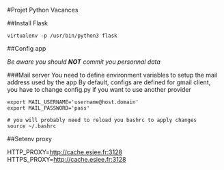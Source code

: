 #Projet Python Vacances

##Install Flask

`virtualenv -p /usr/bin/python3 flask`


##Config app

_Be aware you should **NOT** commit you personnal data_

###Mail server
You need to define environment variables to setup the mail address used by the app
By default, configs are defined for gmail client, you have to change config.py if you want to use another provider
```shell
export MAIL_USERNAME='username@host.domain'
export MAIL_PASSWORD='pass'

# you will probably need to reload you bashrc to apply changes
source ~/.bashrc
```

##Setenv proxy 

HTTP_PROXY=http://cache.esiee.fr:3128
HTTPS_PROXY=http://cache.esiee.fr:3128

